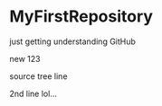 # MyFirstRepository

just getting understanding GitHub

new 123

source tree line

2nd line  lol...
